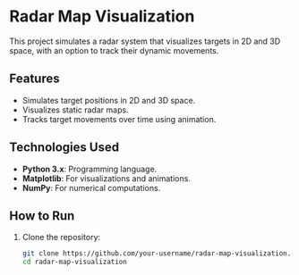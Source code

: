 # Radar Map Visualization

This project simulates a radar system that visualizes targets in 2D and 3D space, with an option to track their dynamic movements.

## Features
- Simulates target positions in 2D and 3D space.
- Visualizes static radar maps.
- Tracks target movements over time using animation.

## Technologies Used
- **Python 3.x**: Programming language.
- **Matplotlib**: For visualizations and animations.
- **NumPy**: For numerical computations.

## How to Run
1. Clone the repository:
   ```bash
   git clone https://github.com/your-username/radar-map-visualization.git
   cd radar-map-visualization
